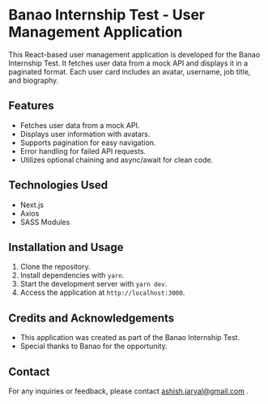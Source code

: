 # Banao Internship Test - User Management Application

This React-based user management application is developed for the Banao Internship Test. It fetches user data from a mock API and displays it in a paginated format. Each user card includes an avatar, username, job title, and biography.

## Features

- Fetches user data from a mock API.
- Displays user information with avatars.
- Supports pagination for easy navigation.
- Error handling for failed API requests.
- Utilizes optional chaining and async/await for clean code.

## Technologies Used

- Next.js
- Axios
- SASS Modules

## Installation and Usage

1. Clone the repository.
2. Install dependencies with `yarn`.
3. Start the development server with `yarn dev`.
4. Access the application at `http://localhost:3000`.

## Credits and Acknowledgements

- This application was created as part of the Banao Internship Test.
- Special thanks to Banao for the opportunity.

## Contact

For any inquiries or feedback, please contact ashish.jaryal@gmail.com .
